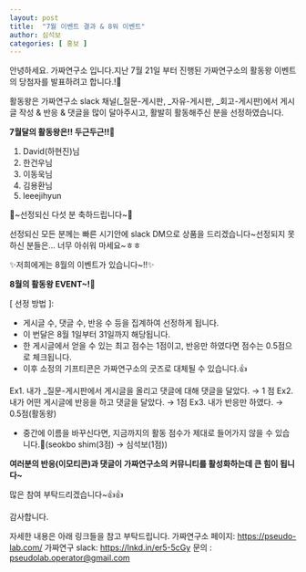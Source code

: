 ```yaml
---
layout: post
title:  "7월 이벤트 결과 & 8워 이벤트"
author: 심석보
categories: [ 홍보 ]
---
```


안녕하세요. 가짜연구소 입니다.지난 7월 21일 부터 진행된 가짜연구소의 활동왕 이벤트의 당첨자를 발표하려고 합니다.!🎉


활동왕은 가짜연구소 slack 채널(_질문-게시판, _자유-게시판, _회고-게시판)에서 게시글 작성 & 반응 & 댓글을 많이 달아주시고, 활발히 활동해주신 분을 선정하였습니다.


**7월달의 활동왕은!! 두근두근!!**🤩


1. David(하현진)님
2. 한건우님
3. 이동욱님
4. 김용환님
5. leeejihyun


🎉~선정되신 다섯 분 축하드립니다~🎉


선정되신 모든 분께는 빠른 시기안에 slack DM으로 상품을 드리겠습니다~선정되지 못하신 분들은… 너무 아쉬워 마세요~ㅎㅎ


✨저희에게는 8월의 이벤트가 있습니다~!!✨


**8월의 활동왕 EVENT~!**🎉


[ 선정 방법 ]:
- 게시글 수, 댓글 수, 반응 수 등을 집계하여 선정하게 됩니다.
- 이 번달은 8월 1일부터 31일까지 해당됩니다.
- 한 게시글에서 얻을 수 있는 최고 점수는 1점이고, 반응만 하였다면 점수는 0.5점으로 체크됩니다.
- 이후 소정의 기프티콘은 가짜연구소의 굿즈로 대체될 수 있습니다.👍


Ex1. 내가 _질문-게시판에서 게시글을 올리고 댓글에 대해 댓글을 달았다. → 1 점
Ex2. 내가 어떤 게시글에 반응을 하고 댓글을 달았다. → 1점
Ex3. 내가 반응만 하였다. → 0.5점(활동왕)


- 중간에 이름을 바꾸신다면, 지금까지의 활동 점수가 제대로 들어가지 않을 수 있습니다.🥲(seokbo shim(3점) → 심석보(1점))


**여러분의 반응(이모티콘)과 댓글이 가짜연구소의 커뮤니티를 활성화하는데 큰 힘이 됩니다~**


많은 참여 부탁드리겠습니다~👍👍


감사합니다.


자세한 내용은 아래 링크들을 참고 부탁드립니다.
가짜연구소 페이지: https://pseudo-lab.com/
가짜연구 slack: https://lnkd.in/er5-5cGy
문의 : pseudolab.operator@gmail.com
